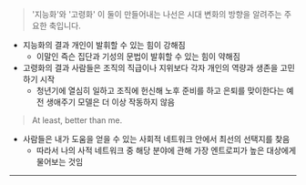 > '지능화'와 '고령화' 이 둘이 만들어내는 나선은 시대 변화의 방향을 알려주는 주요한 축입니다.

- 지능화의 결과 개인이 발휘할 수 있는 힘이 강해짐
	- 이말인 즉슨 집단과 기성의 문법이 발휘할 수 있는 힘이 약해짐
- 고령화의 결과 사람들은 조직의 직급이나 지위보다 각자 개인의 역량과 생존을 고민하기 시작
	- 청년기에 열심히 일하고 조직에 헌신해 노후 준비를 하고 은퇴를 맞이한다는 예전 생애주기 모델은 더 이상 작동하지 않음

> At least, better than me.

- 사람들은 내가 도움을 얻을 수 있는 사회적 네트워크 안에서 최선의 선택지를 찾음
	- 따라서 나의 사적 네트워크 중 해당 분야에 관해 가장 엔트로피가 높은 대상에게 물어보는 것임

---
